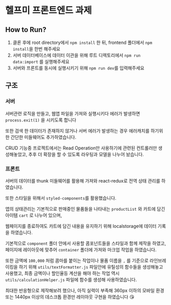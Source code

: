 # 헬프미 프론트엔드 과제

## How to Run?

1. 클론 후에 root directory에서 `npm install` 한 뒤, frontend 폴더에서 `npm install`을 한번 해주세요
2. 서버 데이터베이스에 데이터 이관을 위해 루트 디렉토리에서 `npm run data:import` 를 실행해주세요
3. 서버와 프론트를 동시에 실행시키기 위해 `npm run dev`를 입력해주세요

## 구조

### 서버

서버관련 로직을 만들고, 웹앱 파일을 가져와 실행시키다 에러가 발생하면 `process.exit(1)` 을 시키도록 합니다

또한 검색 한 데이터가 존재하지 않거나 서버 에러가 발생하는 경우 에러캐치를 하기위한 간단한 미들웨어도 추가하였습니다.

CRUD 기능중 프로젝트에서는 Read Operation만 사용하기에 관련된 컨트롤러만 생성해놓았고, 추후 더 확장을 할 수 있도록 라우팅과 모델을 나누어 놨습니다.

### 프론트

서버의 데이터를 thunk 미들웨어를 활용해 가져와 react-redux로 전역 상태 관리를 하였습니다.

또한 스타일을 위해서 `styled-components`를 활용했습니다.

앱의 상태관리는 기본적으로 판매중인 물품들을 나타내는 `productList` 와 카트에 담긴 아이템 `cart` 로 나누어 있으며,

웹페이지를 종료하여도 카트에 담긴 내용을 유지하기 위해 localstorage에 데이터 기록을 하였습니다.

기본적으로 `component` 폴더 안에서 사용할 콤포넌트들을 스타일과 함께 제작을 하였고, 페이지에 레이아웃에 맞추어 `container` 폴더에 가져와 마크업 작업을 하였습니다.

또한 금액에 `100,000` 처럼 콤마를 붙이는 작업이나 물품 이름을 `,` 를 기준으로 라인브레이킹을 하기 위해 `utils/textFormatter.js` 파일안에 유틸성의 함수들을 생성해놓고 사용했고, 최종 금액이나 할인율등 계산을 해야 하는 작업 역시 `utils/calculationHelper.js` 파일에 함수를 생성해 사용하였습니다.

최대한 반응형으로 제작해보려 했으나, 아직 실력이 부족해 360px 이하의 모바일 환경 또는 1440px 이상의 데스크톱 환경만 레이아웃 구현을 하였습니다 😘
